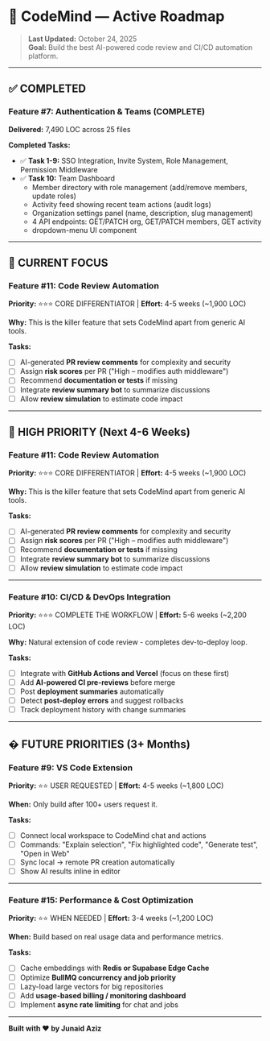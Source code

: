 # 🤖 CodeMind — Active Roadmap

> **Last Updated:** October 24, 2025  
> **Goal:** Build the best AI-powered code review and CI/CD automation platform.

---

## ✅ COMPLETED

### **Feature #7: Authentication & Teams** (COMPLETE)

**Delivered:** 7,490 LOC across 25 files

**Completed Tasks:**
- ✅ **Task 1-9:** SSO Integration, Invite System, Role Management, Permission Middleware
- ✅ **Task 10:** Team Dashboard
  - Member directory with role management (add/remove members, update roles)
  - Activity feed showing recent team actions (audit logs)
  - Organization settings panel (name, description, slug management)
  - 4 API endpoints: GET/PATCH org, GET/PATCH members, GET activity
  - dropdown-menu UI component

---

## 🎯 CURRENT FOCUS

### **Feature #11: Code Review Automation** 

**Priority:** ⭐⭐⭐ CORE DIFFERENTIATOR | **Effort:** 4-5 weeks (~1,900 LOC)

**Why:** This is the killer feature that sets CodeMind apart from generic AI tools.

**Tasks:**
- [ ] AI-generated **PR review comments** for complexity and security
- [ ] Assign **risk scores** per PR ("High – modifies auth middleware")
- [ ] Recommend **documentation or tests** if missing
- [ ] Integrate **review summary bot** to summarize discussions
- [ ] Allow **review simulation** to estimate code impact

---

## 🚀 HIGH PRIORITY (Next 4-6 Weeks)

### **Feature #11: Code Review Automation** 

**Priority:** ⭐⭐⭐ CORE DIFFERENTIATOR | **Effort:** 4-5 weeks (~1,900 LOC)

**Why:** This is the killer feature that sets CodeMind apart from generic AI tools.

**Tasks:**
- [ ] AI-generated **PR review comments** for complexity and security
- [ ] Assign **risk scores** per PR ("High – modifies auth middleware")
- [ ] Recommend **documentation or tests** if missing
- [ ] Integrate **review summary bot** to summarize discussions
- [ ] Allow **review simulation** to estimate code impact

---

### **Feature #10: CI/CD & DevOps Integration**

**Priority:** ⭐⭐⭐ COMPLETE THE WORKFLOW | **Effort:** 5-6 weeks (~2,200 LOC)

**Why:** Natural extension of code review - completes dev-to-deploy loop.

**Tasks:**
- [ ] Integrate with **GitHub Actions and Vercel** (focus on these first)
- [ ] Add **AI-powered CI pre-reviews** before merge
- [ ] Post **deployment summaries** automatically
- [ ] Detect **post-deploy errors** and suggest rollbacks
- [ ] Track deployment history with change summaries

---

## � FUTURE PRIORITIES (3+ Months)

### **Feature #9: VS Code Extension**

**Priority:** ⭐⭐ USER REQUESTED | **Effort:** 4-5 weeks (~1,800 LOC)

**When:** Only build after 100+ users request it.

**Tasks:**
- [ ] Connect local workspace to CodeMind chat and actions
- [ ] Commands: "Explain selection", "Fix highlighted code", "Generate test", "Open in Web"
- [ ] Sync local → remote PR creation automatically
- [ ] Show AI results inline in editor

---

### **Feature #15: Performance & Cost Optimization**

**Priority:** ⭐⭐ WHEN NEEDED | **Effort:** 3-4 weeks (~1,200 LOC)

**When:** Build based on real usage data and performance metrics.

**Tasks:**
- [ ] Cache embeddings with **Redis or Supabase Edge Cache**
- [ ] Optimize **BullMQ concurrency and job priority**
- [ ] Lazy-load large vectors for big repositories
- [ ] Add **usage-based billing / monitoring dashboard**
- [ ] Implement **async rate limiting** for chat and jobs

---

**Built with ❤️ by Junaid Aziz**

